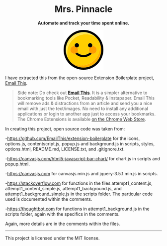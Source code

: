 <div align="center">
  <h1>
    Mrs. Pinnacle  
  </h1>

  <p>
    <strong>Automate and track your time spent online.</strong>
  </p>
</div>

<div align="center">
  <a href="https://www.emailthis.me/open-source/extension-boilerplate">
    <img src="./icons/icon-128.png" alt="Extension Boilerplate">
  </a>
</div>

I have extracted this from the open-source Extension Boilerplate project, [Email This](https://www.emailthis.me).

> Side note: Do check out [**Email This**](https://www.emailthis.me). It is a simpler alternative to bookmarking tools like Pocket, Readability & Instapaper. Email This will remove ads & distractions from an article and send you a nice email with just the text/images. No need to install any additional applications or login to another app just to access your bookmarks. 
The Chrome Extensions is available [on the Chrome Web Store](https://chrome.google.com/webstore/detail/email-this/lgblkllcjgihfnlefhnnpppndbbjallh).

In creating this project, open source code was taken from:

-https://github.com/EmailThis/extension-boilerplate for the icons, options.js, contentscript.js, popup.js and background.js in scripts, styles, options.html, README.md, LICENSE.txt, and .gitignore.txt.

-https://canvasjs.com/html5-javascript-bar-chart/ for chart.js in scripts and popup.html.

-https://canvasjs.com for canvasjs.min.js and jquery-3.5.1.min.js in scripts.

-https://stackoverflow.com for functions in the files attempt1_content.js, attempt1_content_simple.js, attempt1_background.js, and attempt1_background_simple.js in the scripts folder. The particular code used is documented within the comments.

-https://thoughtbot.com for functions in attempt1_background.js in the scripts folder, again with the specifics in the comments.

Again, more details are in the comments within the files.

-----------
This project is licensed under the MIT license. 
